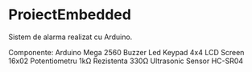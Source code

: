 # ProiectEmbedded
Sistem de alarma realizat cu Arduino.

Componente:
Arduino Mega 2560
Buzzer
Led
Keypad 4x4
LCD Screen 16x02
Potentiometru 1kΩ 
Rezistenta 330Ω 
Ultrasonic Sensor HC-SR04


